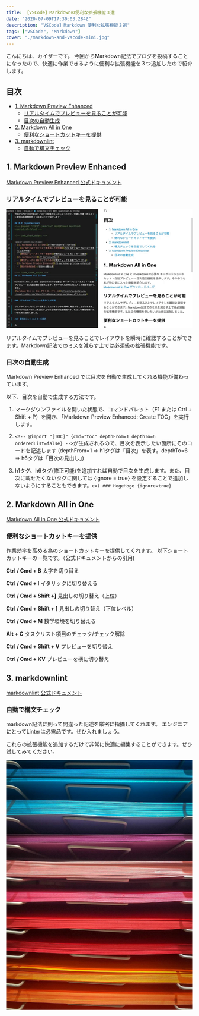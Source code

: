 ```yaml
---
title: 【VSCode】Markdownの便利な拡張機能３選
date: "2020-07-09T17:30:03.284Z"
description: "VSCode】Markdown 便利な拡張機能３選"
tags: ["VSCode", "Markdown"]
cover: "./markdown-and-vscode-mini.jpg"
---
```


こんにちは、カイザーです。
今回からMarkdown記法でブログを投稿することになったので、快適に作業できるように便利な拡張機能を３つ追加したので紹介します。

## 目次
<!-- @import "[TOC]" {cmd="toc" depthFrom=2 depthTo=3 orderedList=false} -->
<!-- code_chunk_output -->

- [1. Markdown Preview Enhanced](#1-markdown-preview-enhanced)
  - [リアルタイムでプレビューを見ることが可能](#リアルタイムでプレビューを見ることが可能)
  - [目次の自動生成](#目次の自動生成)
- [2. Markdown All in One](#2-markdown-all-in-one)
  - [便利なショートカットキーを提供](#便利なショートカットキーを提供)
- [3. markdownlint](#3-markdownlint)
  - [自動で構文チェック](#自動で構文チェック)

<!-- /code_chunk_output -->

## 1. Markdown Preview Enhanced

[Markdown Preview Enhanced 公式ドキュメント](https://shd101wyy.github.io/markdown-preview-enhanced/#/)

### リアルタイムでプレビューを見ることが可能

![Markdown All in One](./markdown-all-in-one.gif)

リアルタイムでプレビューを見ることでレイアウトを瞬時に確認することができます。Markdown記法でのミスを減らす上では必須級の拡張機能です。

### 目次の自動生成

Markdown Preview Enhanced では目次を自動で生成してくれる機能が備わっています。

以下、目次を自動で生成する方法です。

1. マークダウンファイルを開いた状態で、コマンドパレット（F1 または Ctrl + Shift + P）を開き、「Markdown Preview Enhanced: Create TOC」を実行します。

2. `<!-- @import "[TOC]" {cmd="toc" depthFrom=1 depthTo=6 orderedList=false} -->`が生成されるので、目次を表示したい箇所にそのコードを記述します
(depthFrom=1 => h1タグは「目次」を表す。depthTo=6 => h6タグは「目次の見出し」)

3. h1タグ、h6タグ(修正可能)を追加すれば自動で目次を生成します。また、目次に載せたくないタグに関しては {ignore = true} を設定することで追加しないようにすることもできます。`ex) ### HogeHoge {ignore=true}`

## 2. Markdown All in One

[Markdown All in One 公式ドキュメント](https://marketplace.visualstudio.com/items?itemName=yzhang.markdown-all-in-one)

### 便利なショートカットキーを提供

作業効率を高める為のショートカットキーを提供してくれます。
以下ショートカットキーの一覧です。（公式ドキュメントからの引用)

**Ctrl / Cmd + B**
太字を切り替え

**Ctrl / Cmd + I**
イタリックに切り替える

**Ctrl / Cmd + Shift +]**
見出しの切り替え（上位）

**Ctrl / Cmd + Shift + [**
見出しの切り替え（下位レベル）

**Ctrl / Cmd + M**
数学環境を切り替える

**Alt + C**
タスクリスト項目のチェック/チェック解除

**Ctrl / Cmd + Shift + V**
プレビューを切り替え

**Ctrl / Cmd + KV**
プレビューを横に切り替え

## 3. markdownlint

[markdownlint 公式ドキュメント](https://github.com/DavidAnson/markdownlint)

### 自動で構文チェック

markdown記法に則って間違った記述を厳密に指摘してくれます。
エンジニアにとってLinterは必需品です。ぜひ入れましょう。

これらの拡張機能を追加するだけで非常に快適に編集することができます。ぜひ試してみてください。

![Chinese Salty Egg](./markdown-and-vscode.jpg)
